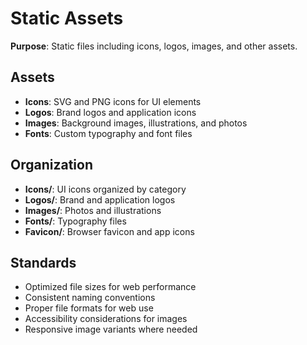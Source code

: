 # Static Assets

**Purpose**: Static files including icons, logos, images, and other assets.

## Assets

- **Icons**: SVG and PNG icons for UI elements
- **Logos**: Brand logos and application icons
- **Images**: Background images, illustrations, and photos
- **Fonts**: Custom typography and font files

## Organization

- **Icons/**: UI icons organized by category
- **Logos/**: Brand and application logos
- **Images/**: Photos and illustrations
- **Fonts/**: Typography files
- **Favicon/**: Browser favicon and app icons

## Standards

- Optimized file sizes for web performance
- Consistent naming conventions
- Proper file formats for web use
- Accessibility considerations for images
- Responsive image variants where needed 